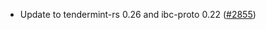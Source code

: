 - Update to tendermint-rs 0.26 and ibc-proto 0.22
  ([#2855](https://github.com/informalsystems/ibc-rs/issues/2859))